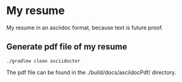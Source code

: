 # My resume

My resume in an asciidoc format, because text is future proof. 

## Generate pdf file of my resume

```shell
./gradlew clean asciidoctor
```
The pdf file can be found in the ./build/docs/asciidocPdf/ directory.